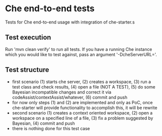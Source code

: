 # Che end-to-end tests
Tests for Che end-to-end usage with integration of che-starter.s

## Test execution
Run 'mvn clean verify' to run all tests. If you have a running Che instance which you would like to test against, pass an argument '-DcheServerURL='.

## Test structure
- first scenario (1) starts che server, (2) creates a workspace, (3) run a test class and check results, (4) open a file (NOT A TEST), (5) do some Bayesian incompatible changes and correct it via codeAssist/contextAssist/whatever, (6) commit and push
- for now only steps (1) and (2) are implemented and only as PoC, once che-starter will provide functionality to accomplish this, it will be rewrite
- second scenario (1) creates a context oriented workspace, (2) open a workspace on a specified line of a file, (3) fix a problem suggested by Bayesian, (4) commit and push
- there is nothing done for this test case